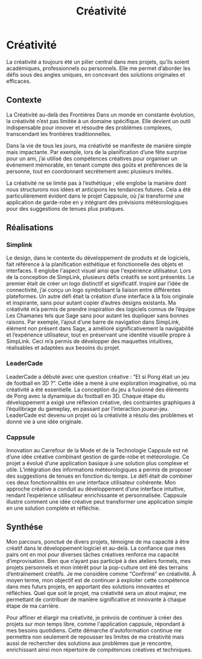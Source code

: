 ﻿---
layout: post
title:  "Créativité"
permalink: "/créativité"
---

# Créativité

La créativité a toujours été un pilier central dans mes projets, qu’ils soient académiques, professionnels ou personnels. Elle me permet d’aborder les défis sous des angles uniques, en concevant des solutions originales et efficaces.

## Contexte

La Créativité au-delà des Frontières
Dans un monde en constante évolution, la créativité n’est pas limitée à un domaine spécifique. Elle devient un outil indispensable pour innover et résoudre des problèmes complexes, transcendant les frontières traditionnelles.

Dans la vie de tous les jours, ma créativité se manifeste de manière simple mais impactante. Par exemple, lors de la planification d’une fête surprise pour un ami, j’ai utilisé des compétences créatives pour organiser un événement mémorable, en tenant compte des goûts et préférences de la personne, tout en coordonnant secrètement avec plusieurs invités.

La créativité ne se limite pas à l’esthétique ; elle englobe la manière dont nous structurons nos idées et anticipons les tendances futures. Cela a été particulièrement évident dans le projet Cappsule, où j’ai transformé une application de garde-robe en y intégrant des prévisions météorologiques pour des suggestions de tenues plus pratiques.

## Réalisations

### Simplink

Le design, dans le contexte du développement de produits et de logiciels, fait référence à la planification esthétique et fonctionnelle des objets et interfaces. Il englobe l'aspect visuel ainsi que l'expérience utilisateur. Lors de la conception de SimpLink, plusieurs défis créatifs se sont présentés. Le premier était de créer un logo distinctif et significatif. Inspiré par l’idée de connectivité, j’ai conçu un logo symbolisant la liaison entre différentes plateformes. Un autre défi était la création d’une interface à la fois originale et inspirante, sans pour autant copier d’autres designs existants. Ma créativité m’a permis de prendre inspiration des logiciels connus de l’équipe Les Chamanes tels que Sage sans pour autant les dupliquer sans bonnes raisons. Par exemple, l’ajout d’une barre de navigation dans SimpLink, élément non présent dans Sage, a amélioré significativement la navigabilité et l’expérience utilisateur, tout en préservant une identité visuelle propre à SimpLink. Ceci m’a permis de développer des maquettes intuitives, réalisables et adaptées aux besoins du projet.

### LeaderCade

LeaderCade a débuté avec une question créative : “Et si Pong était un jeu de football en 3D ?”. Cette idée a mené à une exploration imaginative, où ma créativité a été essentielle. La conception du jeu a fusionné des éléments de Pong avec la dynamique du football en 3D. Chaque étape du développement a exigé une réflexion créative, des contraintes graphiques à l’équilibrage du gameplay, en passant par l’interaction joueur-jeu. LeaderCade est devenu un projet où la créativité a résolu des problèmes et donné vie à une idée originale.

### Cappsule
Innovation au Carrefour de la Mode et de la Technologie
Cappsule est né d’une idée créative combinant gestion de garde-robe et météorologie. Ce projet a évolué d’une application basique à une solution plus complexe et utile. L’intégration des informations météorologiques a permis de proposer des suggestions de tenues en fonction du temps. Le défi était de combiner ces deux fonctionnalités en une interface utilisateur cohérente. Mon approche créative a conduit au développement d’une interface intuitive, rendant l’expérience utilisateur enrichissante et personnalisée. Cappsule illustre comment une idée créative peut transformer une application simple en une solution complète et réfléchie.

## Synthése

Mon parcours, ponctué de divers projets, témoigne de ma capacité à être créatif dans le développement logiciel et au-delà. La confiance que mes pairs ont en moi pour diverses tâches créatives renforce ma capacité d’improvisation. Bien que n’ayant pas participé à des ateliers formels, mes projets personnels et mon intérêt pour la pop-culture ont été des terrains d’entraînement créatifs. Je me considère comme “Confirmé” en créativité. À moyen terme, mon objectif est de continuer à exploiter cette compétence dans mes futurs projets, en apportant des solutions innovantes et réfléchies. Quel que soit le projet, ma créativité sera un atout majeur, me permettant de contribuer de manière significative et innovante à chaque étape de ma carrière.

Pour affiner et élargir ma créativité, je prévois de continuer à créer des projets sur mon temps libre, comme l'application cappsule, répondant à mes besoins quotidiens. Cette démarche d'autoformation continue me permettra non seulement de repousser les limites de ma créativité mais aussi de rechercher des solutions aux problèmes que je rencontre, enrichissant ainsi mon répertoire de compétences créatives et techniques.